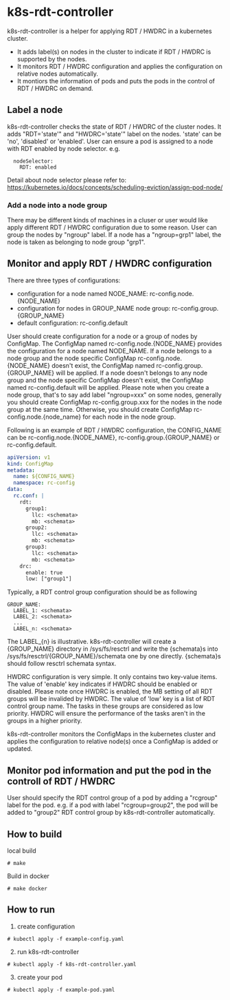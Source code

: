 # k8s-rdt-controller

k8s-rdt-controller is a helper for applying RDT / HWDRC in a kubernetes cluster.

-  It adds label(s) on nodes in the cluster to indicate if RDT / HWDRC is supported by the nodes.
-  It monitors RDT / HWDRC configuration and applies the configuration on relative nodes automatically.
-  It montiors the information of pods and puts the pods in the control of  RDT / HWDRC on demand.

## Label a node

k8s-rdt-controller checks the state of RDT / HWDRC of the cluster nodes. It adds "RDT='state'" and "HWDRC='state'" label on the nodes. 'state' can be 'no', 'disabled' or 'enabled'. User can ensure a pod is assigned to a node with RDT enabled by node selector. e.g.
```
  nodeSelector:
    RDT: enabled
```

Detail about node selector please refer to: https://kubernetes.io/docs/concepts/scheduling-eviction/assign-pod-node/

### Add a node into a node group

There may be different kinds of machines in a cluser or user would like apply different RDT / HWDRC configuration due to some reason. User can group the nodes by "ngroup" label. If a node has a "ngroup=grp1" label, the node is taken as belonging to node group "grp1".

## Monitor and apply RDT / HWDRC configuration

There are three types of configurations:

-  configuration for a node named NODE_NAME: rc-config.node.{NODE_NAME}
-  configuration for nodes in GROUP_NAME node group: rc-config.group.{GROUP_NAME}
-  default configuration: rc-config.default

User should create configuration for a node or a group of nodes by ConfigMap. The ConfigMap named rc-config.node.{NODE_NAME} provides the configuration for a node named NODE_NAME. If a node belongs to a node group and the node specific ConfigMap rc-config.node.{NODE_NAME} doesn't exist, the ConfigMap named rc-config.group.{GROUP_NAME} will be applied. If a node doesn't belongs to any node group and the node specific ConfigMap doesn't exist, the ConfigMap named rc-config.default will be applied. Please note when you create a node group, that's to say add label "ngroup=xxx" on some nodes, generally you should create ConfigMap rc-config.group.xxx for the nodes in the node group at the same time. Otherwise, you should create ConfigMap rc-config.node.{node_name} for each node in the node group.

Following is an example of RDT / HWDRC configuration, the CONFIG_NAME can be rc-config.node.{NODE_NAME}, rc-config.group.{GROUP_NAME} or rc-config.default. 

```yaml
apiVersion: v1
kind: ConfigMap
metadata:
  name: ${CONFIG_NAME}
  namespace: rc-config 
data:
  rc.conf: |
    rdt:
      group1:
        llc: <schemata>
        mb: <schemata>
      group2:
        llc: <schemata>
        mb: <schemata>
      group3:
        llc: <schemata>
        mb: <schemata>
    drc:
      enable: true
      low: ["group1"]
```

Typically, a RDT control group configuration should be as following

```
GROUP_NAME:
  LABEL_1: <schemata>
  LABEL_2: <schemata>
  ...
  LABEL_n: <schemata>
```

The LABEL_{n} is illustrative. k8s-rdt-controller will create a {GROUP_NAME} directory in /sys/fs/resctrl and write the {schemata}s into /sys/fs/resctrl/{GROUP_NAME}/schemata one by one directly. {schemata}s should follow resctrl schemata syntax.

HWDRC configuration is very simple. It only contains two key-value items. The value of 'enable' key indicates if HWDRC should be enabled or disabled. Please note once HWDRC is enabled, the MB setting of all RDT groups will be invalided by HWDRC. The value of 'low' key is a list of RDT control group name. The tasks in these groups are considered as low priority. HWDRC will ensure the performance of the tasks aren't in the groups in a higher priority.

k8s-rdt-controller monitors the ConfigMaps in the kubernetes cluster and applies the configuration to relative node(s) once a ConfigMap is added or updated.

##  Monitor pod information and put the pod in the controll of RDT / HWDRC

User should specify the RDT control group of a pod by adding a "rcgroup" label for the pod. e.g. if a pod with label "rcgroup=group2", the pod will be added to "group2" RDT control group by k8s-rdt-controller automatically.

## How to build

local build

```
# make
```

Build in docker

```
# make docker
```

## How to run

  1. create configuration
```
# kubectl apply -f example-config.yaml
```

  2. run k8s-rdt-controller

```
# kubectl apply -f k8s-rdt-controller.yaml
```

  3. create your pod
```
# kubectl apply -f example-pod.yaml
```
